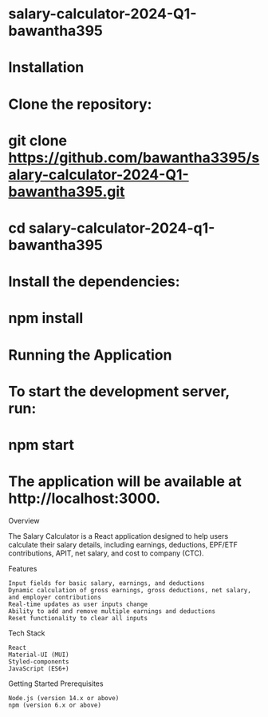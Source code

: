 # salary-calculator-2024-Q1-bawantha395


# Installation

# Clone the repository:

# git clone https://github.com/bawantha3395/salary-calculator-2024-Q1-bawantha395.git
# cd salary-calculator-2024-q1-bawantha395

# Install the dependencies:
# npm install

# Running the Application

# To start the development server, run:
# npm start

# The application will be available at http://localhost:3000.
 

Overview

The Salary Calculator is a React application designed to help users calculate their salary details, including earnings, deductions, EPF/ETF contributions, APIT, net salary, and cost to company (CTC).

Features

    Input fields for basic salary, earnings, and deductions
    Dynamic calculation of gross earnings, gross deductions, net salary, and employer contributions
    Real-time updates as user inputs change
    Ability to add and remove multiple earnings and deductions
    Reset functionality to clear all inputs

Tech Stack

    React
    Material-UI (MUI)
    Styled-components
    JavaScript (ES6+)

Getting Started
Prerequisites

    Node.js (version 14.x or above)
    npm (version 6.x or above)


